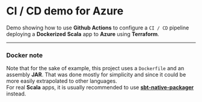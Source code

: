 # CI / CD demo for Azure

Demo showing how to use **Github Actions** to configure a `CI / CD` pipeline deploying a **Dockerized** **Scala** app to **Azure** using **Terraform**.

-----

### Docker note

Note that for the sake of example, this project uses a `Dockerfile` and an assembly **JAR**.
That was done mostly for simplicity and since it could be more easily extrapolated to other languages.<br>
For real **Scala** apps, it is usually recommended to use [**sbt-native-packager**](https://github.com/sbt/sbt-native-packager) instead.
